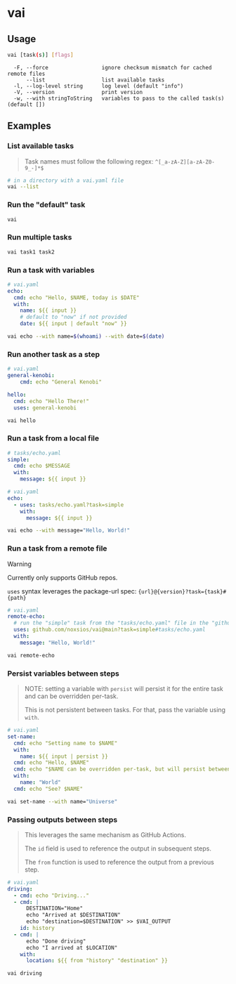 # vai

## Usage

```sh
vai [task(s)] [flags]
```

```plaintext
  -F, --force                 ignore checksum mismatch for cached remote files
      --list                  list available tasks
  -l, --log-level string      log level (default "info")
  -V, --version               print version
  -w, --with stringToString   variables to pass to the called task(s) (default [])

```

## Examples

<!-- TODO: auto gen this from tests -->

### List available tasks

> Task names must follow the following regex: `^[_a-zA-Z][a-zA-Z0-9_-]*$`

```sh
# in a directory with a vai.yaml file
vai --list
```

### Run the "default" task

```sh
vai
```

### Run multiple tasks

```sh
vai task1 task2
```

### Run a task with variables

```yaml
# vai.yaml
echo:
  cmd: echo "Hello, $NAME, today is $DATE"
  with:
    name: ${{ input }}
    # default to "now" if not provided
    date: ${{ input | default "now" }}
```

```sh
vai echo --with name=$(whoami) --with date=$(date)
```

### Run another task as a step

```yaml
# vai.yaml
general-kenobi:
    cmd: echo "General Kenobi"

hello:
  cmd: echo "Hello There!"
  uses: general-kenobi
```

```sh
vai hello
```

### Run a task from a local file

```yaml
# tasks/echo.yaml
simple:
  cmd: echo $MESSAGE
  with:
    message: ${{ input }}
```

```yaml
# vai.yaml
echo:
  - uses: tasks/echo.yaml?task=simple
    with:
      message: ${{ input }}
```

```sh
vai echo --with message="Hello, World!"
```

### Run a task from a remote file

> [!WARNING]
> Currently only supports GitHub repos.
>
> `uses` syntax leverages the package-url spec: `{url}@{version}?task={task}#{path}`

```yaml
# vai.yaml
remote-echo:
  # run the "simple" task from the "tasks/echo.yaml" file in the "github.com/noxsios/vai" repo on the "main" branch
  uses: github.com/noxsios/vai@main?task=simple#tasks/echo.yaml
  with:
    message: "Hello, World!"
```

```sh
vai remote-echo
```

### Persist variables between steps

> NOTE: setting a variable with `persist` will persist it for the entire task
> and can be overridden per-task.
>
> This is not persistent between tasks. For that, pass the variable using `with`.

```yaml
# vai.yaml
set-name:
  cmd: echo "Setting name to $NAME"
  with:
    name: ${{ input | persist }}
  cmd: echo "Hello, $NAME"
  cmd: echo "$NAME can be overridden per-task, but will persist between tasks"
  with:
    name: "World"
  cmd: echo "See? $NAME"
```

```sh
vai set-name --with name="Universe"
```

### Passing outputs between steps

> This leverages the same mechanism as GitHub Actions.
>
> The `id` field is used to reference the output in subsequent steps.
>
> The `from` function is used to reference the output from a previous step.

```yaml
# vai.yaml
driving:
  - cmd: echo "Driving..."
  - cmd: |
      DESTINATION="Home"
      echo "Arrived at $DESTINATION"
      echo "destination=$DESTINATION" >> $VAI_OUTPUT
    id: history    
  - cmd: |
      echo "Done driving"
      echo "I arrived at $LOCATION"
    with:
      location: ${{ from "history" "destination" }}
```

```sh
vai driving
```
